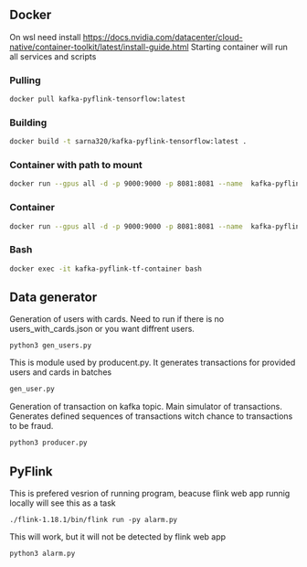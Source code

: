 ## Docker
On wsl need install https://docs.nvidia.com/datacenter/cloud-native/container-toolkit/latest/install-guide.html
Starting container will run all services and scripts

### Pulling
```sh
docker pull kafka-pyflink-tensorflow:latest
```

### Building
```sh
docker build -t sarna320/kafka-pyflink-tensorflow:latest .
```

### Container with path to mount
```sh
docker run --gpus all -d -p 9000:9000 -p 8081:8081 --name  kafka-pyflink-tf-container -v ${PWD}/code/:/home/kafka/code/ sarna320/kafka-pyflink-tensorflow:latest
```

### Container
```sh
docker run --gpus all -d -p 9000:9000 -p 8081:8081 --name  kafka-pyflink-tf-container sarna320/kafka-pyflink-tensorflow:latest
```

### Bash 
```sh
docker exec -it kafka-pyflink-tf-container bash
```

## Data generator
Generation of users with cards. Need to run if there is no users_with_cards.json or you want diffrent users.
```
python3 gen_users.py
```
This is module used by producent.py. It generates transactions for provided users and cards in batches
```sh
gen_user.py
```
Generation of transaction on kafka topic. Main simulator of transactions. Generates defined sequences of transactions witch chance to transactions to be fraud.
```sh
python3 producer.py
```

## PyFlink
This is prefered vesrion of running program, beacuse flink web app runnig locally will see this as a task
```
./flink-1.18.1/bin/flink run -py alarm.py
```
This will work, but it will not be detected by flink web app
```
python3 alarm.py
```
